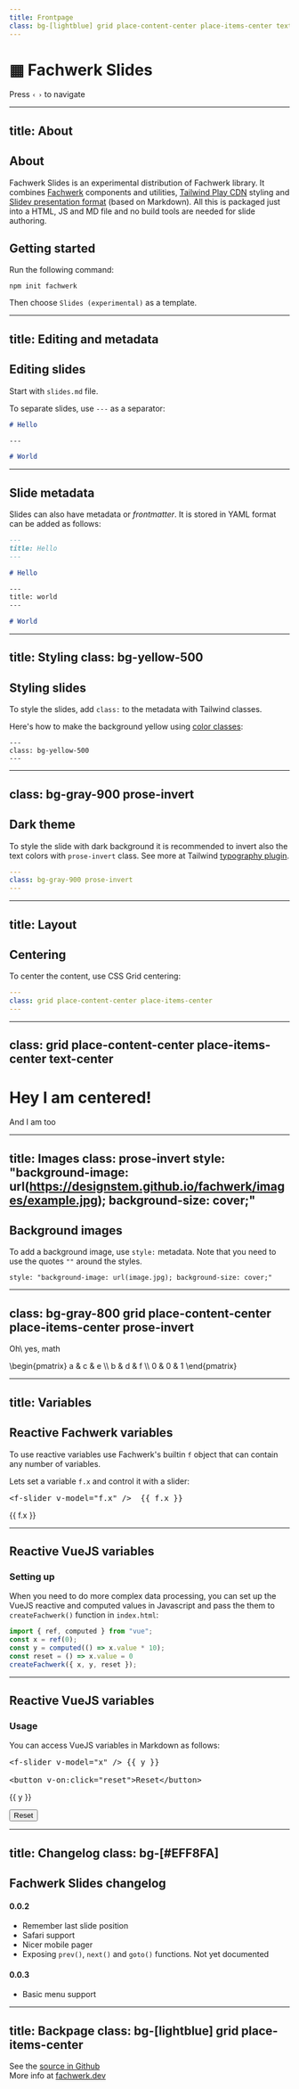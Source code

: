 ```yaml
---
title: Frontpage
class: bg-[lightblue] grid place-content-center place-items-center text-center
---
```


# ▦ Fachwerk Slides

Press `‹` `›` to navigate

---
title: About
---

## About

Fachwerk Slides is an experimental distribution of Fachwerk library. It combines [Fachwerk](https://fachwerk.dev/) components and utilities, [Tailwind Play CDN](https://tailwindcss.com/docs/installation/play-cdn) styling and [Slidev presentation format](https://sli.dev/guide/syntax.html) (based on Markdown). All this is packaged just into a HTML, JS and MD file and no build tools are needed for slide authoring.

## Getting started

Run the following command:

```
npm init fachwerk
```

Then choose `Slides (experimental)` as a template.

---
title: Editing and metadata
---

## Editing slides

Start with `slides.md` file. 

To separate slides, use `---` as a separator:

```md
# Hello

---

# World

```

---

## Slide metadata

Slides can also have metadata or _frontmatter_. It is stored in YAML format can be added as follows:

```md
---
title: Hello
---

# Hello

---
title: world
---

# World

```

---
title: Styling
class: bg-yellow-500
---

## Styling slides

To style the slides, add `class:` to the metadata with Tailwind classes.

Here's how to make the background yellow using [color classes](https://tailwindcss.com/docs/background-color):


```
---
class: bg-yellow-500
---
```

---
class: bg-gray-900 prose-invert
---

## Dark theme

To style the slide with dark background it is recommended to invert also the text colors with `prose-invert` class. See more at Tailwind [typography plugin](https://tailwindcss.com/docs/typography-plugin).

```yaml
---
class: bg-gray-900 prose-invert
---
```

---
title: Layout
---

## Centering

To center the content, use CSS Grid centering:

```yaml
---
class: grid place-content-center place-items-center	
---
```

---
class: grid place-content-center place-items-center	text-center
---

# Hey I am centered!

And I am too

---
title: Images
class: prose-invert
style: "background-image: url(https://designstem.github.io/fachwerk/images/example.jpg); background-size: cover;"
---

## Background images

To add a background image, use `style:` metadata. Note that you need to use the quotes `""` around the styles.

`style: "background-image: url(image.jpg); background-size: cover;"`


---
class: bg-gray-800 grid place-content-center place-items-center prose-invert
---

<f-math>Oh\ yes, math</f-math>

<f-math>\begin{pmatrix} a & c & e \\\\ b & d & f \\\\ 0 & 0 & 1 \end{pmatrix}</f-math>

---
title: Variables
---

## Reactive Fachwerk variables

To use reactive variables use Fachwerk's builtin `f` object that can contain any number of variables.

Lets set a variable `f.x` and control it with a slider:

<pre v-pre>
&lt;f-slider v-model="f.x" />  {{ f.x }}
</pre>

<f-slider v-model="f.x" /> {{ f.x }}

---

## Reactive VueJS variables

### Setting up

When you need to do more complex data processing, you can set up the VueJS reactive and computed values in Javascript and pass the them to `createFachwerk()` function in `index.html`:

```js
import { ref, computed } from "vue";
const x = ref(0);
const y = computed(() => x.value * 10);
const reset = () => x.value = 0
createFachwerk({ x, y, reset });
```

---

## Reactive VueJS variables

### Usage

You can access VueJS variables in Markdown as follows:

<pre v-pre>
&lt;f-slider v-model="x" /> {{ y }}

&lt;button v-on:click="reset">Reset&lt/button>
</pre>

<f-slider v-model="x" /> {{ y }}

<button class="border-2 border-gray-600 px-3 py-1 rounded" v-on:click="reset">Reset</button>

---
title: Changelog
class: bg-[#EFF8FA]
---

## Fachwerk Slides changelog

#### 0.0.2

- Remember last slide position
- Safari support
- Nicer mobile pager
- Exposing `prev()`, `next()` and `goto()` functions. Not yet documented

#### 0.0.3

- Basic menu support

---
title: Backpage
class: bg-[lightblue] grid place-items-center 
---

<f-svg centered>
  <path
    :d="circlepoints(16,50)
      .map(point => circlepath(50,point))
      .join(' ')
    "
    fill="none"
    stroke="black"
    stroke-width="2"
  />
</f-svg>

See the [source in Github](https://github.com/fachwerk-dev/create-fachwerk/tree/main/slides)<br />More info at [fachwerk.dev](https://fachwerk.dev/)
